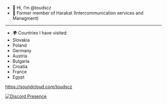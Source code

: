 - 👋 Hi, I’m @toudscz
- 💚 Former member of Harakat (Intercommunication services and Managment)

---------------------

- 🌍 Countries I have visited:
- Slovakia
- Poland
- Germany
- Austria
- Bulgaria
- Croatia
- France
- Egypt

https://soundcloud.com/toudscz

[![Discord Presence](https://lanyard.cnrad.dev/api/699240084913913918)](https://discord.com/users/699240084913913918)

<!---
NikolaNepozitek/NikolaNepozitek is a ✨ special ✨ repository because its `README.md` (this file) appears on your GitHub profile.
You can click the Preview link to take a look at your changes.
--->
